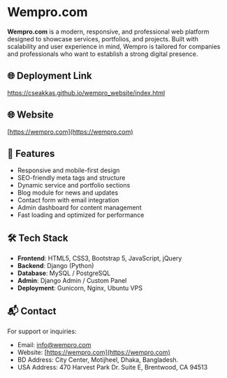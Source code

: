 # Wempro.com

**Wempro.com** is a modern, responsive, and professional web platform designed to showcase services, portfolios, and projects. Built with scalability and user experience in mind, Wempro is tailored for companies and professionals who want to establish a strong digital presence.

## 🌐 Deployment Link 
https://cseakkas.github.io/wempro_website/index.html

## 🌐 Website
[https://wempro.com](https://wempro.com)

## 🚀 Features
- Responsive and mobile-first design
- SEO-friendly meta tags and structure
- Dynamic service and portfolio sections
- Blog module for news and updates
- Contact form with email integration
- Admin dashboard for content management
- Fast loading and optimized for performance

## 🛠️ Tech Stack
- **Frontend**: HTML5, CSS3, Bootstrap 5, JavaScript, jQuery
- **Backend**: Django (Python)
- **Database**: MySQL / PostgreSQL
- **Admin**: Django Admin / Custom Panel
- **Deployment**: Gunicorn, Nginx, Ubuntu VPS
 
## 📬 Contact
For support or inquiries:
- Email: info@wempro.com
- Website: [https://wempro.com](https://wempro.com)
- BD Address: City Center, Motijheel, Dhaka, Bangladesh.
- USA Address: 470 Harvest Park Dr. Suite E, Brentwood, CA 94513

